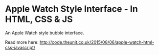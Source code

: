 # Apple Watch Style Interface - In HTML, CSS & JS

An Apple Watch style bubble interface.

Read more here: http://code.theunit.co.uk/2015/08/06/apple-watch-html-css-javascript/
